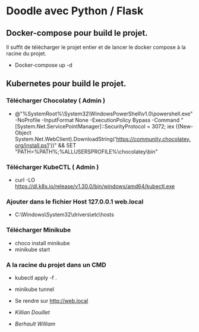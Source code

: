 # Doodle avec Python / Flask

## Docker-compose pour build le projet.

Il suffit de télécharger le projet entier et de lancer le docker compose à la racine du projet.
- Docker-compose up -d

## Kubernetes pour build le projet.

### Télécharger Chocolatey ( Admin )
- @"%SystemRoot%\System32\WindowsPowerShell\v1.0\powershell.exe" -NoProfile -InputFormat None -ExecutionPolicy Bypass -Command "[System.Net.ServicePointManager]::SecurityProtocol = 3072; iex ((New-Object System.Net.WebClient).DownloadString('https://community.chocolatey.org/install.ps1'))" && SET "PATH=%PATH%;%ALLUSERSPROFILE%\chocolatey\bin"

### Télécharger KubeCTL ( Admin )
- curl -LO https://dl.k8s.io/release/v1.30.0/bin/windows/amd64/kubectl.exe

### Ajouter dans le fichier Host 127.0.0.1 web.local
- C:\Windows\System32\drivers\etc\hosts


### Télécharger Minikube
- choco install minikube
- minikube start

### A la racine du projet dans un CMD
- kubectl apply -f .
- minikube tunnel
- Se rendre sur http://web.local



- _Killian Douillet_
- _Berhault William_
